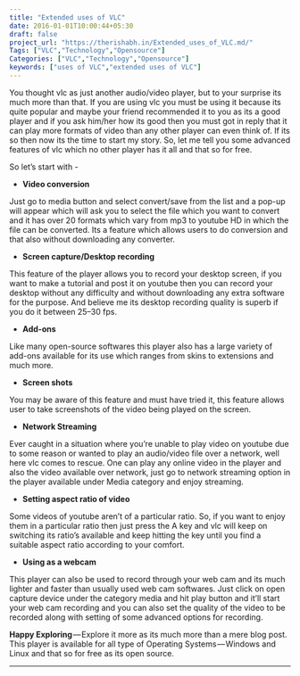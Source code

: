```yaml
---
title: "Extended uses of VLC"
date: 2016-01-01T10:00:44+05:30
draft: false
project_url: "https://therishabh.in/Extended_uses_of_VLC.md/"
Tags: ["VLC","Technology","Opensource"]
Categories: ["VLC","Technology","Opensource"]
keywords: ["uses of VLC","extended uses of VLC"]
---
```


You thought vlc as just another audio/video player, but to your surprise its much more than that. If you are using vlc you must be using it because its quite popular and maybe your friend recommended it to you as its a good player and if you ask him/her how its good then you must got in reply that it can play more formats of video than any other player can even think of. If its so then now its the time to start my story. So, let me tell you some advanced features of vlc which no other player has it all and that so for free.

So let’s start with -


* **Video conversion**

Just go to media button and select convert/save from the list and a pop-up will appear which will ask you to select the file which you want to convert and it has over 20 formats which vary from mp3 to youtube HD in which the file can be converted. Its a feature which allows users to do conversion and that also without downloading any converter.


* **Screen capture/Desktop recording**

This feature of the player allows you to record your desktop screen, if you want to make a tutorial and post it on youtube then you can record your desktop without any difficulty and without downloading any extra software for the purpose. And believe me its desktop recording quality is superb if you do it between 25–30 fps.


* **Add-ons**

Like many open-source softwares this player also has a large variety of add-ons available for its use which ranges from skins to extensions and much more.


* **Screen shots**

You may be aware of this feature and must have tried it, this feature allows user to take screenshots of the video being played on the screen.


* **Network Streaming**

Ever caught in a situation where you’re unable to play video on youtube due to some reason or wanted to play an audio/video file over a network, well here vlc comes to rescue. One can play any online video in the player and also the video available over network, just go to network streaming option in the player available under Media category and enjoy streaming.


* **Setting aspect ratio of video**

Some videos of youtube aren’t of a particular ratio. So, if you want to enjoy them in a particular ratio then just press the A key and vlc will keep on switching its ratio’s available and keep hitting the key until you find a suitable aspect ratio according to your comfort.


* **Using as a webcam**

This player can also be used to record through your web cam and its much lighter and faster than usually used web cam softwares. Just click on open capture device under the category media and hit play button and it’ll start your web cam recording and you can also set the quality of the video to be recorded along with setting of some advanced options for recording.

**Happy Exploring** — Explore it more as its much more than a mere blog post.
This player is available for all type of Operating Systems — Windows and Linux and that so for free as its open source.

___________________________________________
